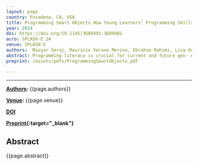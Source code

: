 ```yaml
---
layout: page
country: Pasadena, CA, USA
title: Programming Smart Objects How Young Learners’ Programming Skills, Attitudes, and Perception Are Influenced
year: 2024
doi: https://doi.org/10.1145/3689493.3689982
acro: SPLASH-E'24
venue: SPLASH-E
authors:  Mazyar Seraj, Mauricio Verano Merino, Ebrahim Rahimi, Lina Ochoa
abstract: Programming literacy is crucial for current and future gen- erations of young learners, irrespective of their career paths. Programming education is thus essential, making teaching methods and tools to be tailored to the target audience. In this context, contemporary visual programming environ- ments, particularly block-based programming, have become instrumental in introducing programming concepts to young learners. Educational theories such as Constructionism ad- vocate an approach centered on the learner to deepen and motivate learning. In computer science, these theories can be applied by providing hands-on experiences that connect computer science to real-life situations through the manip- ulation or construction of physical and tangible computa- tional devices. This study explores the impact of creating a smart object for a smart home using block-based program- ming on young learners’ attitudes and perceptions toward programming and their programming skills acquisition. An introductory programming workshop involved 28 8𝑡h grade students from a secondary school constructing and program- ming a smart-lighting object in a smart home setting. Perfor- mance, attitude, and perception trajectories were assessed through repeated questionnaires. Our results indicate that constructing and programming a real-life smart object en- hances learners’ confidence and programming skills. This paper contributes to programming education literature by demonstrating the potential of block-based programming, specifically in the context of state-of-the-art smart technolo- gies, to foster programming skills and develop positive atti- tudes and perceptions among learners.
preprint: /assets/pdfs/ProgrammingSmartObjects.pdf

---
```


---

**[Authors](#):** {{page.authors}}

**[Venue](#):** {{page.venue}}


**[DOI]({{page.doi}})**  


**[Preprint]({{page.preprint}}){:target="_blank"}** 

## Abstract

{{page.abstract}}